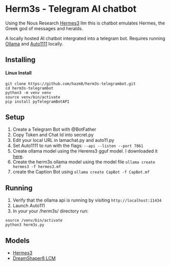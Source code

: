 # Herm3s - Telegram AI chatbot

Using the Nous Research [Hermes3](https://nousresearch.com/hermes3/) llm this is chatbot emulates Hermes, the Greek god of messages and heralds.

A locally hosted AI chatbot intergrated into a telegram bot.
Requires running [Ollama](https://github.com/ollama/ollama) and [Auto1111](https://github.com/AUTOMATIC1111/stable-diffusion-webui) locally.

## Installing
#### Linux Install
```
git clone https://github.com/hazm8/herm3s-telegrambot.git
cd herm3s-telegrambot
python3 -m venv venv
source venv/bin/activate
pip install pyTelegramBotAPI
```

## Setup
1. Create a Telegram Bot with @BotFather
2. Copy Token and Chat Id into secret.py
3. Edit your local URL in lamachat.py and auto11.py
4. Set Auto1111 to run with the flags: ``` --api --listen --port 7861 ```
5. Create ollama model using the Herems3 gguf model. I downloaded it [here](https://huggingface.co/bartowski/Hermes-3-Llama-3.1-8B-GGUF).
6. Create the herm3s ollama model using the model file ``` ollama create hermes3 -f hermes3.mf ```
7. create the Caption Bot using ``` ollama create CapBot -f CapBot.mf ```

## Running
1. Verify that the ollama api is running by visiting ``` http://localhost:11434 ```
2. Launch Auto111
3. In your your /herm3s/ directory run:
```
source /venv/bin/activate
python3 herm3s.py
```

## Models

- [Hermes3](https://nousresearch.com/hermes3/)
- [DreamShaper8 LCM](https://civitai.com/models/4384?modelVersionId=252914)



